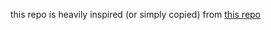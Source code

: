 this repo is heavily inspired (or simply copied) from [this repo](https://github.com/thealgorithms/rust)